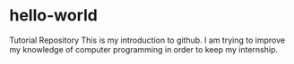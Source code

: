 # hello-world
Tutorial Repository
This is my introduction to github. I am trying to improve my knowledge of computer programming in order to keep my internship.
